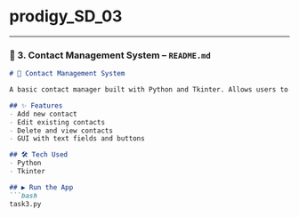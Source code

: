 # prodigy_SD_03
---

### 🔹 3. Contact Management System – `README.md`

```markdown
# 📇 Contact Management System

A basic contact manager built with Python and Tkinter. Allows users to store and manage contact information.

## ✨ Features
- Add new contact
- Edit existing contacts
- Delete and view contacts
- GUI with text fields and buttons

## 🛠️ Tech Used
- Python
- Tkinter

## ▶️ Run the App
```bash
task3.py

